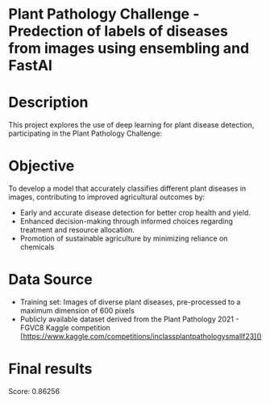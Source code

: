 # Plant Pathology Challenge - Predection of labels of diseases from images using ensembling and FastAI

<h1>Description</h1>

This project explores the use of deep learning for plant disease detection, participating in the Plant Pathology Challenge:

<h1>Objective</h1>

To develop a model that accurately classifies different plant diseases in images, contributing to improved agricultural outcomes by:

* Early and accurate disease detection for better crop health and yield.
* Enhanced decision-making through informed choices regarding treatment and resource allocation.
* Promotion of sustainable agriculture by minimizing reliance on chemicals

<h1>Data Source</h1>

* Training set: Images of diverse plant diseases, pre-processed to a maximum dimension of 600 pixels
* Publicly available dataset derived from the Plant Pathology 2021 - FGVC8 Kaggle competition [https://www.kaggle.com/competitions/inclassplantpathologysmallf23]()

<h1>Final results</h1>

Score: 0.86256
